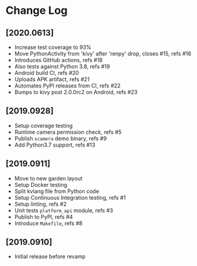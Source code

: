 # Change Log

## [2020.0613]

  - Increase test coverage to 93%
  - Move PythonActivity from 'kivy' after 'renpy' drop, closes #15, refs #16
  - Introduces GitHub actions, refs #18
  - Also tests against Python 3.8, refs #19
  - Android build CI, refs #20
  - Uploads APK artifact, refs #21
  - Automates PyPI releases from CI, refs #22
  - Bumps to kivy post 2.0.0rc2 on Android, refs #23

## [2019.0928]

  - Setup coverage testing
  - Runtime camera permission check, refs #5
  - Publish `xcamera` demo binary, refs #9
  - Add Python3.7 support, refs #13

## [2019.0911]

  - Move to new garden layout
  - Setup Docker testing
  - Split kvlang file from Python code
  - Setup Continuous Integration testing, refs #1
  - Setup linting, refs #2
  - Unit tests `platform_api` module, refs #3
  - Publish to PyPI, refs #4
  - Introduce `Makefile`, refs #8

## [2019.0910]

  - Initial release before revamp
